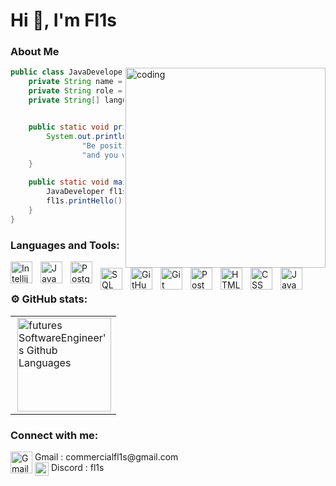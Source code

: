 # Hi 👋, I'm Fl1s
<h3 align="left">About Me</h3>
  <img align="right" alt="coding" width="320" height="320" src="https://media.tenor.com/DimzPZMypFcAAAAM/laptop.gif">


```java
public class JavaDeveloper {
    private String name = "Max";
    private String role = "Backend Developer";
    private String[] language_spoken = {"English", "Russian"};


    public static void printHello(){
        System.out.println("Hello traveler! " +
                "Be positive, soberly assessing your situation, " +
                "and you will be happy =]");
    }

    public static void main(String[] args) {
        JavaDeveloper fl1s = new JavaDeveloper();
        fl1s.printHello();
    }
}
```

<h3 align="left">Languages and Tools:</h3>
<div>

<img align="left" alt="Intellij" width="35px" style="padding-right:10px;" src="https://www.ico.kz/upload/iblock/7b2/c6cxcjabaw0huyc88ku30r86b8qb727e/IntelliJ_IDEA_Icon.svg.png"/>
<img align="left" alt="Java" width="35px" style="padding-right:10px;" src="https://cdn.jsdelivr.net/gh/devicons/devicon/icons/java/java-original.svg"/>
  <img align="left" alt="PostgreSQL" width="35px" style="padding-right:10px;" src="https://static-00.iconduck.com/assets.00/postgresql-icon-1987x2048-v2fkmdaw.png"/>
  <img align="left" alt="SQL" width="35px" style="padding-right:10px;" src="https://www.svgrepo.com/show/331760/sql-database-generic.svg"/>
  <img align="left" alt="GitHub" width="35px" style="padding-right:10px;" src="https://seeklogo.com/images/G/github-logo-2E3852456C-seeklogo.com.png" />
<img align="left" alt="Git" width="35px" style="padding-right:10px;" src="https://cdn.jsdelivr.net/gh/devicons/devicon/icons/git/git-original.svg" />
  <img align="left" alt="Postman" width="35px" style="padding-right:10px;" src="https://www.svgrepo.com/show/354202/postman-icon.svg" />
<img align="left" alt="HTML" width="35px" style="padding-right:10px;" src="https://cdn.jsdelivr.net/gh/devicons/devicon/icons/html5/html5-plain.svg" />
<img align="left" alt="CSS" width="35px" style="padding-right:10px;" src="https://cdn.jsdelivr.net/gh/devicons/devicon/icons/css3/css3-plain.svg" />
<img align="left" alt="JavaScript" width="35px" style="padding-right:10px;" src="https://cdn.jsdelivr.net/gh/devicons/devicon/icons/javascript/javascript-plain.svg" />
</div>
<br />
<h3 align="left">⚙️ GitHub stats:</h3>
<table>
<tr>
<td>
<img height="150px" align="right" alt="futures SoftwareEngineer's Github Languages" src="https://github-readme-stats-sigma-five.vercel.app/api/top-langs/?username=Fl1s&layout=compact&theme=vision-friendly-dark" />
</td>
</tr>
</table>
<h3 align="left">Connect with me:</h3>
<p align="left">
<img align="left" alt="Gmail" width="35px" style="padding-right:1px;" src="https://upload.wikimedia.org/wikipedia/commons/thumb/7/7e/Gmail_icon_%282020%29.svg/2560px-Gmail_icon_%282020%29.svg.png" />Gmail : commercialfl1s@gmail.com <br />
<img align="left" alt="Gmail" width="22px" style="padding-right:1px;" src="https://www.svgrepo.com/show/353655/discord-icon.svg" />Discord : fl1s
</p>

